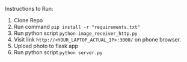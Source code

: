 Instructions to Run:
1. Clone Repo
2. Run command `pip install -r "requirements.txt"`
3. Run python script `python image_receiver_http.py`
4. Visit link `http://<YOUR_LAPTOP_ACTUAL_IP>:3000/` on phone browser.
5. Upload photo to flask app
6. Run python script `python server.py`
